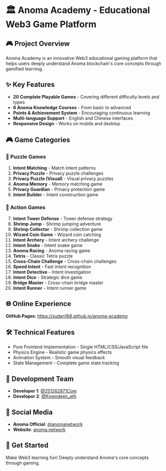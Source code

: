 # 🏛️ Anoma Academy - Educational Web3 Game Platform

## 🎮 Project Overview
Anoma Academy is an innovative Web3 educational gaming platform that helps users deeply understand Anoma blockchain's core concepts through gamified learning.

## ✨ Key Features
- **20 Complete Playable Games** - Covering different difficulty levels and types
- **6 Anoma Knowledge Courses** - From basic to advanced
- **Points & Achievement System** - Encouraging continuous learning
- **Multi-language Support** - English and Chinese interfaces
- **Responsive Design** - Works on mobile and desktop

## 🎮 Game Categories

### 🧩 Puzzle Games
1. **Intent Matching** - Match intent patterns
2. **Privacy Puzzle** - Privacy puzzle challenges
3. **Privacy Puzzle (Visual)** - Visual privacy puzzles
4. **Anoma Memory** - Memory matching game
5. **Privacy Guardian** - Privacy protection game
6. **Intent Builder** - Intent construction game

### 🎯 Action Games
7. **Intent Tower Defense** - Tower defense strategy
8. **Shrimp Jump** - Shrimp jumping adventure
9. **Shrimp Collector** - Shrimp collection game
10. **Wizard Coin Game** - Wizard coin catching
11. **Intent Archery** - Intent archery challenge
12. **Intent Snake** - Intent snake game
13. **Anoma Racing** - Anoma racing game
14. **Tetris** - Classic Tetris puzzle
15. **Cross-Chain Challenge** - Cross-chain challenges
16. **Speed Intent** - Fast intent recognition
17. **Intent Detective** - Intent investigation
18. **Intent Dice** - Strategic dice game
19. **Bridge Master** - Cross-chain bridge master
20. **Intent Runner** - Intent runner game

## 🌐 Online Experience
**GitHub Pages**: https://xudan168.github.io/anoma-academy

## 🛠️ Technical Features
- Pure Frontend Implementation - Single HTML/CSS/JavaScript file
- Physics Engine - Realistic game physics effects
- Animation System - Smooth visual feedback
- State Management - Complete game state tracking

## 👥 Development Team
- **Developer 1**: [@251262871Com](https://twitter.com/251262871Com)
- **Developer 2**: [@Kivendeen_eth](https://twitter.com/Kivendeen_eth)

## 📱 Social Media
- **Anoma Official**: [@anomanetwork](https://twitter.com/anomanetwork)
- **Website**: [anoma.network](https://anoma.network)

## 🚀 Get Started
Make Web3 learning fun! Deeply understand Anoma's core concepts through gaming.